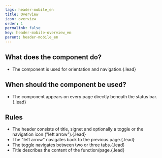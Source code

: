 ```yaml
---
tags: header-mobile_en
title: Overview
icon: overview
order: 1
permalink: false  
key: header-mobile-overview_en
parent: header-mobile_en
---
```


## What does the component do?
*   The component is used for orientation and navigation.{.lead}

## When should the component be used?
*   The component appears on every page directly beneath the status bar.{.lead}

## Rules
* The header consists of title, signet and optionally a <sbb-link variant="inline" type="button" href="/{{page.lang}}/design-system/mobile/components/segmented-button">toggle</sbb-link> or the navigation icon ("left arrow").{.lead}
* The "left arrow" navigates back to the previous page.{.lead}
* The <sbb-link variant="inline" type="button" href="/{{page.lang}}/design-system/mobile/components/segmented-button">toggle</sbb-link> navigates between two or three tabs.{.lead}
* Title describes the content of the function/page.{.lead}